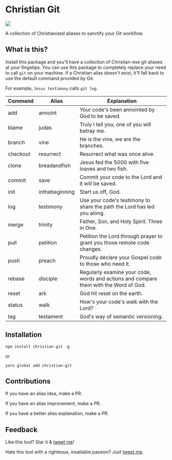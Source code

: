 # Christian Git

[![](https://api.codeclimate.com/v1/badges/410bbdeecc970066ba71/maintainability)](https://codeclimate.com/github/alexmacarthur/christian-git/maintainability)

A collection of Christianized aliases to sanctify your Git workflow.

## What is this?

Install this package and you'll have a collection of Christian-ese git aliases at your fingetips. You can use this package to completely replace your need to call `git` on your machine. If a Christian alias doesn't exist, it'll fall back to use the default command provided by Git.

For example, `Jesus testimony` calls `git log`.

| Command         | Alias       | Explanation
| ------------- |---------------|--------
| add           | annoint      | Your code's been annointed by God to be saved.
| blame | judas | Truly I tell you, one of you will betray me.
| branch | vine | He is the vine, we are the branches.
| checkout | resurrect | Resurrect what was once alive.
| clone | breadandfish | Jesus fed the 5000 with five loaves and two fish.
| commit | save      | Commit your code to the Lord and it will be saved.
| init | inthebeginning | Start us off, God.
| log | testimony | Use your code's testimony to share the path the Lord has led you along.
| merge | trinity | Father, Son, and Holy Spirit. Three in One.
| pull | petition | Petition the Lord through prayer to grant you those remote code changes.
| push | preach | Proudly declare your Gospel code to those who need it.
| rebase | disciple | Regularly examine your code, words and actions and compare them with the Word of God.
| reset | ark | God hit reset on the earth.
| status        | walk | How's your code's walk with the Lord?
| tag | testament | God's way of semantic versioning.

## Installation

`npm install christian-git -g`

or

`yarn global add christian-git`

## Contributions
If you have an alias idea, make a PR.

If you have an alias improvement, make a PR.

If you have a better alias explanation, make a PR.

## Feedback
Like this tool? Star it & [tweet me](https://www.twitter.com/amacarthur)!

Hate this tool with a righteous, insatiable passion? Just [tweet me](https://www.twitter.com/amacarthur).
